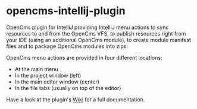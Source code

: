 opencms-intellij-plugin
=======================

OpenCms plugin for IntelliJ providing IntelliJ menu actions to sync resources to and from the OpenCms VFS, to publish resources right from your IDE (using an additional OpenCms module), to create module manifest files and to package OpenCms modules into zips.

OpenCms menu actions are provided in four different locations:

* At the main menu
* In the project window (left)
* In the main editor window (center)
* In the file tabs (usually on top of the editor)

Have a look at the plugin's [Wiki](https://github.com/mediaworx/opencms-intellijplugin/wiki) for a full documentation.
